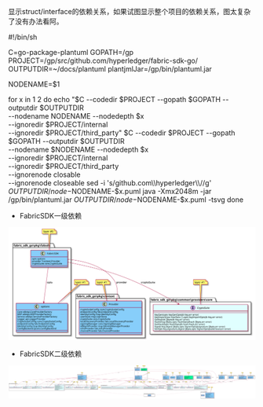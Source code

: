 显示struct/interface的依赖关系，如果试图显示整个项目的依赖关系，图太复杂了没有办法看阿。

#!/bin/sh

C=go-package-plantuml
GOPATH=/gp
PROJECT=/gp/src/github.com/hyperledger/fabric-sdk-go/
OUTPUTDIR=~/docs/plantuml
plantjmlJar=/gp/bin/plantuml.jar

NODENAME=$1

for x in 1 2
do
    echo "$C --codedir $PROJECT --gopath $GOPATH --outputdir $OUTPUTDIR \
         --nodename NODENAME --nodedepth $x \
         --ignoredir $PROJECT/internal \
         --ignoredir $PROJECT/third_party"
    $C --codedir $PROJECT --gopath $GOPATH --outputdir $OUTPUTDIR \
        --nodename $NODENAME --nodedepth $x \
        --ignoredir $PROJECT/internal \
        --ignoredir $PROJECT/third_party \
        --ignorenode closable \
        --ignorenode closeable
    sed -i 's/github.com\\\\hyperledger\\\\//g' $OUTPUTDIR/node-$NODENAME-$x.puml
    java -Xmx2048m -jar /gp/bin/plantuml.jar $OUTPUTDIR/node-$NODENAME-$x.puml -tsvg
done



- FabricSDK一级依赖

![一级依赖](docs/images/node-FabricSDK-1.svg)

- FabricSDK二级依赖

![二级依赖](docs/images/node-FabricSDK-2.svg)

